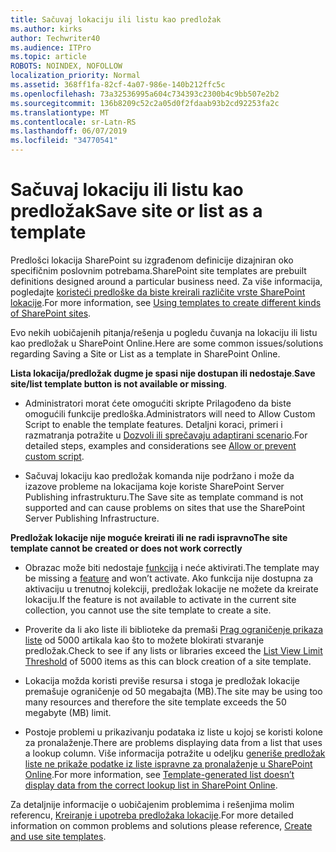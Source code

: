 ```yaml
---
title: Sačuvaj lokaciju ili listu kao predložak
ms.author: kirks
author: Techwriter40
ms.audience: ITPro
ms.topic: article
ROBOTS: NOINDEX, NOFOLLOW
localization_priority: Normal
ms.assetid: 368ff1fa-82cf-4a07-986e-140b212ffc5c
ms.openlocfilehash: 73a32536995a604c734393c2300b4c9bb507e2b2
ms.sourcegitcommit: 136b8209c52c2a05d0f2fdaab93b2cd92253fa2c
ms.translationtype: MT
ms.contentlocale: sr-Latn-RS
ms.lasthandoff: 06/07/2019
ms.locfileid: "34770541"
---
```

# <a name="save-site-or-list-as-a-template"></a><span data-ttu-id="5adca-102">Sačuvaj lokaciju ili listu kao predložak</span><span class="sxs-lookup"><span data-stu-id="5adca-102">Save site or list as a template</span></span>

<span data-ttu-id="5adca-103">Predlošci lokacija SharePoint su izgrađenom definicije dizajniran oko specifičnim poslovnim potrebama.</span><span class="sxs-lookup"><span data-stu-id="5adca-103">SharePoint site templates are prebuilt definitions designed around a particular business need.</span></span> <span data-ttu-id="5adca-104">Za više informacija, pogledajte [koristeći predloške da biste kreirali različite vrste SharePoint lokacije](https://support.office.com/article/using-templates-to-create-different-kinds-of-sharepoint-sites-449eccec-ff99-4cf3-b62e-dcfee37e8da4).</span><span class="sxs-lookup"><span data-stu-id="5adca-104">For more information, see [Using templates to create different kinds of SharePoint sites](https://support.office.com/article/using-templates-to-create-different-kinds-of-sharepoint-sites-449eccec-ff99-4cf3-b62e-dcfee37e8da4).</span></span>

<span data-ttu-id="5adca-105">Evo nekih uobičajenih pitanja/rešenja u pogledu čuvanja na lokaciju ili listu kao predložak u SharePoint Online.</span><span class="sxs-lookup"><span data-stu-id="5adca-105">Here are some common issues/solutions regarding Saving a Site or List as a template in SharePoint Online.</span></span>

<span data-ttu-id="5adca-106">**Lista lokacija/predložak dugme je spasi nije dostupan ili nedostaje**.</span><span class="sxs-lookup"><span data-stu-id="5adca-106">**Save site/list template button is not available or missing**.</span></span> 

- <span data-ttu-id="5adca-107">Administratori morat ćete omogućiti skripte Prilagođeno da biste omogućili funkcije predloška.</span><span class="sxs-lookup"><span data-stu-id="5adca-107">Administrators will need to Allow Custom Script to enable the template features.</span></span> <span data-ttu-id="5adca-108">Detaljni koraci, primeri i razmatranja potražite u [Dozvoli ili sprečavaju adaptirani scenario](https://docs.microsoft.com/sharepoint/allow-or-prevent-custom-script).</span><span class="sxs-lookup"><span data-stu-id="5adca-108">For detailed steps, examples and considerations see [Allow or prevent custom script](https://docs.microsoft.com/sharepoint/allow-or-prevent-custom-script).</span></span>


- <span data-ttu-id="5adca-109">Sačuvaj lokaciju kao predložak komanda nije podržano i može da izazove probleme na lokacijama koje koriste SharePoint Server Publishing infrastrukturu.</span><span class="sxs-lookup"><span data-stu-id="5adca-109">The Save site as template command is not supported and can cause problems on sites that use the SharePoint Server Publishing Infrastructure.</span></span>


<span data-ttu-id="5adca-110">**Predložak lokacije nije moguće kreirati ili ne radi ispravno**</span><span class="sxs-lookup"><span data-stu-id="5adca-110">**The site template cannot be created or does not work correctly**</span></span>

- <span data-ttu-id="5adca-111">Obrazac može biti nedostaje [funkcija](https://social.technet.microsoft.com/wiki/contents/articles/14423.sharepoint-2013-existing-features-guid.aspx) i neće aktivirati.</span><span class="sxs-lookup"><span data-stu-id="5adca-111">The template may be missing a [feature](https://social.technet.microsoft.com/wiki/contents/articles/14423.sharepoint-2013-existing-features-guid.aspx) and won’t activate.</span></span> <span data-ttu-id="5adca-112">Ako funkcija nije dostupna za aktivaciju u trenutnoj kolekciji, predložak lokacije ne možete da kreirate lokaciju.</span><span class="sxs-lookup"><span data-stu-id="5adca-112">If the feature is not available to activate in the current site collection, you cannot use the site template to create a site.</span></span>


- <span data-ttu-id="5adca-113">Proverite da li ako liste ili biblioteke da premaši [Prag ograničenje prikaza liste](https://support.office.com/article/Manage-large-lists-and-libraries-in-SharePoint-B8588DAE-9387-48C2-9248-C24122F07C59) od 5000 artikala kao što to možete blokirati stvaranje predložak.</span><span class="sxs-lookup"><span data-stu-id="5adca-113">Check to see if any lists or libraries exceed the [List View Limit Threshold](https://support.office.com/article/Manage-large-lists-and-libraries-in-SharePoint-B8588DAE-9387-48C2-9248-C24122F07C59) of 5000 items as this can block creation of a site template.</span></span>


- <span data-ttu-id="5adca-114">Lokacija možda koristi previše resursa i stoga je predložak lokacije premašuje ograničenje od 50 megabajta (MB).</span><span class="sxs-lookup"><span data-stu-id="5adca-114">The site may be using too many resources and therefore the site template exceeds the 50 megabyte (MB) limit.</span></span>


- <span data-ttu-id="5adca-115">Postoje problemi u prikazivanju podataka iz liste u kojoj se koristi kolone za pronalaženje.</span><span class="sxs-lookup"><span data-stu-id="5adca-115">There are problems displaying data from a list that uses a lookup column.</span></span> <span data-ttu-id="5adca-116">Više informacija potražite u odeljku [generiše predložak liste ne prikaže podatke iz liste ispravne za pronalaženje u SharePoint Online](https://support.office.com/article/template-generated-list-doesn-t-display-correct-data-for-a-column-in-sharepoint-online-20430b62-e40c-4f6f-8889-aa24e80d605a).</span><span class="sxs-lookup"><span data-stu-id="5adca-116">For more information, see [Template-generated list doesn’t display data from the correct lookup list in SharePoint Online](https://support.office.com/article/template-generated-list-doesn-t-display-correct-data-for-a-column-in-sharepoint-online-20430b62-e40c-4f6f-8889-aa24e80d605a).</span></span>


<span data-ttu-id="5adca-117">Za detaljnije informacije o uobičajenim problemima i rešenjima molim referencu, [Kreiranje i upotreba predložaka lokacije](https://support.office.com/article/Create-and-use-site-templates-60371B0F-00E0-4C49-A844-34759EBDD989).</span><span class="sxs-lookup"><span data-stu-id="5adca-117">For more detailed information on common problems and solutions please reference, [Create and use site templates](https://support.office.com/article/Create-and-use-site-templates-60371B0F-00E0-4C49-A844-34759EBDD989).</span></span>

